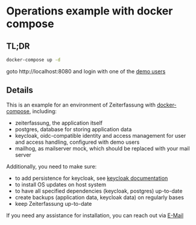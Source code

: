 # Operations example with docker compose

## TL;DR

```bash
docker-compose up -d
```

goto http://localhost:8080 and login with one of the [demo users](https://github.com/urlaubsverwaltung/zeiterfassung#demo-data-users)

## Details

This is an example for an environment of Zeiterfassung with [docker-compose](https://docs.docker.com/compose/), including:

* zeiterfassung, the application itself
* postgres, database for storing application data
* keycloak, oidc-compatible identity and access management for user and access handling, configured with demo users
* mailhog, as mailserver mock, which should be replaced with your mail server

Additionally, you need to make sure:
* to add persistence for keycloak, see [keycloak documentation](https://www.keycloak.org/server/db)
* to install OS updates on host system
* to have all specified dependencies (keycloak, postgres) up-to-date
* create backups (application data, keycloak data) on regularly bases
* keep Zeiterfassung up-to-date

If you need any assistance for installation, you can reach out via [E-Mail](mailto:info@urlaubsverwaltung.cloud?subject=Zeiterfassung%20-%20OnPremise%20Support)
